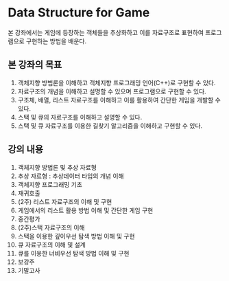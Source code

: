 # Data Structure for Game

본 강좌에서는 게임에 등장하는 객체들을 추상화하고 이를 자료구조로 표현하여 프로그램으로 구현하는 방법을 배운다.

## 본 강좌의 목표
1. 객체지향 방법론을 이해하고 객체지향 프로그래밍 언어(C++)로 구현할 수 있다.
2. 자료구조의 개념을 이해하고 설명할 수 있으며 프로그램으로 구현할 수 있다.
3. 구조체, 배열, 리스트 자료구조를 이해하고 이를 활용하여 간단한 게임을 개발할 수 있다.
4. 스택 및 큐의 자료구조를 이해하고 설명할 수 있다.
5. 스택 및 큐 자료구조를 이용한 길찾기 알고리즘을 이해하고 구현할 수 있다.

## 강의 내용
1. 객체지향 방법론 및 추상 자료형
2. 추상 자료형 : 추상데이터 타입의 개념 이해
3. 객체지향 프로그래밍 기초
4. 재귀호출
5. (2주) 리스트 자료구조의 이해 및 구현
6. 게임에서의 리스트 활용 방법 이해 및 간단한 게임 구현
7. 중간평가
8. (2주)스택 자료구조의 이해 
9. 스택을 이용한 깊이우선 탐색 방법 이해 및 구현
10. 큐 자료구조의 이해 및 설계
11. 큐를 이용한 너비우선 탐색 방법 이해 및 구현
12. 보강주
13. 기말고사

